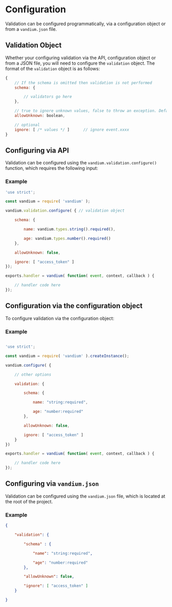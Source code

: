 # Configuration

Validation can be configured programmatically, via a configuration object or from a `vandium.json` file.

## Validation Object

Whether your configuring validation via the API, configuration object or from a JSON file, you will need to configure the `validation` object. The format of the `validation` object is as follows:

```js
{
    // If the schema is omitted then validation is not performed
    schema: {

        // validators go here
    },

    // true to ignore unknown values, false to throw an exception. Defaults to true.
    allowUnknown: boolean,      

    // optional
    ignore: [ /* values */ ]      // ignore event.xxxx
}
```

## Configuring via API

Validation can be configured using the `vandium.validation.configure()` function, which requires the following input:

### Example

```js
'use strict';

const vandium = require( 'vandium' );

vandium.validation.configure( { // validation object

    schema: {

        name: vandium.types.string().required(),

        age: vandium.types.number().required()
    },

    allowUnknown: false,

    ignore: [ "access_token" ]
});

exports.handler = vandium( function( event, context, callback ) {

    // handler code here
});
```

## Configuration via the configuration object

To configure validation via the configuration object:

### Example

```js

'use strict';

const vandium = require( 'vandium' ).createInstance();

vandium.configure( {

    // other options

    validation: {

        schema: {

            name: "string:required",

            age: "number:required"
        },

        allowUnknown: false,

        ignore: [ "access_token" ]
    }
})

exports.handler = vandium( function( event, context, callback ) {

    // handler code here
});
```

## Configuring via `vandium.json`

Validation can be configured using the `vandium.json` file, which is located at the root of the project.

### Example

```json
{

    "validation": {

        "schema" : {

            "name": "string:required",

            "age": "number:required"
        },

        "allowUnknown": false,

        "ignore": [ "access_token" ]
    }

}
```
